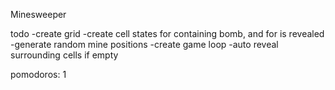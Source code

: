 Minesweeper

todo
-create grid
-create cell states for containing bomb, and for is revealed 
-generate random mine positions
-create game loop
-auto reveal surrounding cells if empty 

pomodoros: 1
